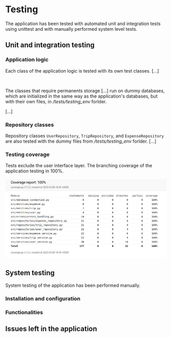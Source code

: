 # Testing
The application has been tested with automated unit and integration tests using unittest and with manually performed system level tests. 

## Unit and integration testing

### Application logic
Each class of the application logic is tested with its own test classes. [...]

</br>

The classes that require permanents storage [...] run on dummy databases, which are initialized in the same way as the application's databases, but with their own files, in */tests/testing_env* forlder. 

[...]

### Repository classes
Repository classes `UserRepository`, `TripRepository`, and `ExpenseRepository` are also tested with the dummy files from */tests/testing_env* forlder. [...]

### Testing coverage
Tests exclude the user interface layer. The branching coverage of the application testing in 100%. </br> </br>
<img src="pictures/coverage-report.png"> 

## System testing
System testing of the application has been performed manually. 

### Installation and configuration

### Functionalities

## Issues left in the application
